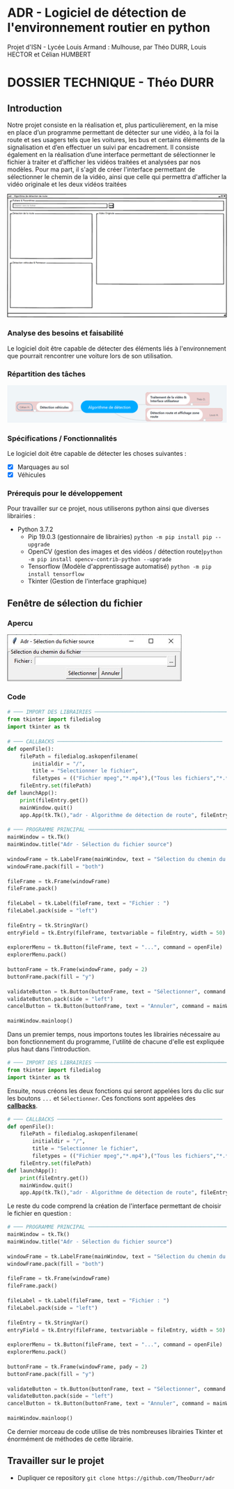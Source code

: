 # ADR - Logiciel de détection de l'environnement routier en python
Projet d'ISN - Lycée Louis Armand : Mulhouse, par Théo DURR, Louis HECTOR et Célian HUMBERT

# DOSSIER TECHNIQUE - Théo DURR
## Introduction
Notre projet consiste en la réalisation et, plus particulièrement, en la mise en place d’un programme permettant de détecter sur une vidéo, à la foi la route et ses usagers tels que les voitures, les bus et certains éléments de la signalisation et d’en effectuer un suivi par encadrement. Il consiste également en la réalisation d’une interface permettant de sélectionner le fichier à traiter et d’afficher les vidéos traitées et analysées par nos modèles.
Pour ma part, il s'agit de créer l'interface permettant de sélectionner le chemin de la vidéo, ainsi que celle qui permettra d'afficher la vidéo originale et les deux vidéos traitées

![Mockup](Mockup.png)

### Analyse des besoins et faisabilité
Le logiciel doit être capable de détecter des éléments liés à l'environnement que pourrait rencontrer une voiture lors de son utilisation.

### Répartition des tâches 
![ADR](Mindmap.png)

### Spécifications / Fonctionnalités
Le logiciel doit être capable de détecter les choses suivantes : 
  - [x] Marquages au sol
  - [x] Véhicules

### Prérequis pour le développement
Pour travailler sur ce projet, nous utiliserons python ainsi que diverses librairies :
  * Python 3.7.2
    * Pip 19.0.3 (gestionnaire de librairies) `python -m pip install pip --upgrade`
    * OpenCV (gestion des images et des vidéos / détection route)`python -m pip install opencv-contrib-python --upgrade`
    * Tensorflow (Modèle d'apprentissage automatisé) `python -m pip install tensorflow`
    * Tkinter (Gestion de l'interface graphique)

## Fenêtre de sélection du fichier
### Apercu
![fileSelection](fileSelection.jpg)

### Code
```python
# ─── IMPORT DES LIBRAIRIES ──────────────────────────────────────────────────────
from tkinter import filedialog
import tkinter as tk

# ─── CALLBACKS ─────────────────────────────────────────────────────
def openFile():
    filePath = filedialog.askopenfilename(
        initialdir = "/",
        title = "Selectionner le fichier",
        filetypes = (("Fichier mpeg","*.mp4"),("Tous les fichiers","*.*")))
    fileEntry.set(filePath)
def launchApp():
    print(fileEntry.get())
    mainWindow.quit()
    app.App(tk.Tk(),"adr - Algorithme de détection de route", fileEntry.get())
        
# ─── PROGRAMME PRINCIPAL ────────────────────────────────────────────────────────
mainWindow = tk.Tk()
mainWindow.title("Adr - Sélection du fichier source")

windowFrame = tk.LabelFrame(mainWindow, text = "Sélection du chemin du fichier", padx = 10)
windowFrame.pack(fill = "both")

fileFrame = tk.Frame(windowFrame)
fileFrame.pack()

fileLabel = tk.Label(fileFrame, text = "Fichier : ")
fileLabel.pack(side = "left")

fileEntry = tk.StringVar()
entryField = tk.Entry(fileFrame, textvariable = fileEntry, width = 50).pack(side = "left")

explorerMenu = tk.Button(fileFrame, text = "...", command = openFile)
explorerMenu.pack()

buttonFrame = tk.Frame(windowFrame, pady = 2)
buttonFrame.pack(fill = "y")

validateButton = tk.Button(buttonFrame, text = "Sélectionner", command = launchApp)
validateButton.pack(side = "left")
cancelButton = tk.Button(buttonFrame, text = "Annuler", command = mainWindow.quit).pack(side = "left")

mainWindow.mainloop()
```

Dans un premier temps, nous importons toutes les librairies nécessaire au bon fonctionnement du programme, l'utilité de chacune d'elle est expliquée plus haut dans l'introduction.
```python
# ─── IMPORT DES LIBRAIRIES ──────────────────────────────────────────────────────
from tkinter import filedialog
import tkinter as tk
```

Ensuite, nous créons les deux fonctions qui seront appelées lors du clic sur les boutons ```...``` et ```Sélectionner```. Ces fonctions sont appelées des [**callbacks**](https://www.codefellows.org/blog/what-is-a-callback-anyway/).
```python
# ─── CALLBACKS ─────────────────────────────────────────────────────
def openFile():
    filePath = filedialog.askopenfilename(
        initialdir = "/",
        title = "Selectionner le fichier",
        filetypes = (("Fichier mpeg","*.mp4"),("Tous les fichiers","*.*")))
    fileEntry.set(filePath)
def launchApp():
    print(fileEntry.get())
    mainWindow.quit()
    app.App(tk.Tk(),"adr - Algorithme de détection de route", fileEntry.get()) # Appel de l'application
```

Le reste du code comprend la création de l'interface permettant de choisir le fichier en question :
```python
# ─── PROGRAMME PRINCIPAL ────────────────────────────────────────────────────────
mainWindow = tk.Tk()
mainWindow.title("Adr - Sélection du fichier source")

windowFrame = tk.LabelFrame(mainWindow, text = "Sélection du chemin du fichier", padx = 10)
windowFrame.pack(fill = "both")

fileFrame = tk.Frame(windowFrame)
fileFrame.pack()

fileLabel = tk.Label(fileFrame, text = "Fichier : ")
fileLabel.pack(side = "left")

fileEntry = tk.StringVar()
entryField = tk.Entry(fileFrame, textvariable = fileEntry, width = 50).pack(side = "left")

explorerMenu = tk.Button(fileFrame, text = "...", command = openFile)
explorerMenu.pack()

buttonFrame = tk.Frame(windowFrame, pady = 2)
buttonFrame.pack(fill = "y")

validateButton = tk.Button(buttonFrame, text = "Sélectionner", command = launchApp)
validateButton.pack(side = "left")
cancelButton = tk.Button(buttonFrame, text = "Annuler", command = mainWindow.quit).pack(side = "left")

mainWindow.mainloop()
```
Ce dernier morceau de code utilise de très nombreuses librairies Tkinter et énormément de méthodes de cette librairie.



## Travailler sur le projet
  * Dupliquer ce repository `git clone https://github.com/TheoDurr/adr`
